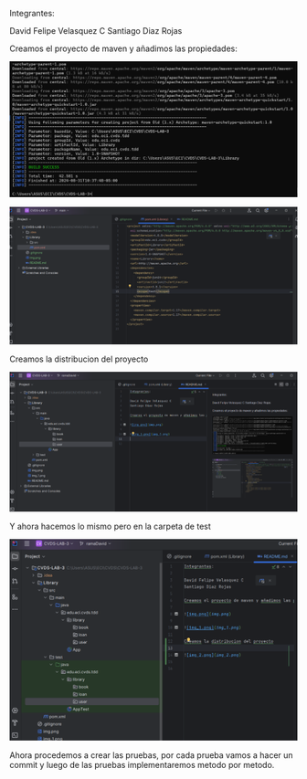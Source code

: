 Integrantes:

David Felipe Velasquez C
Santiago Diaz Rojas

Creamos el proyecto de maven y añadimos las propiedades:

![img.png](img.png)

![img_1.png](img_1.png)

Creamos la distribucion del proyecto

![img_2.png](img_2.png)

Y ahora hacemos lo mismo pero en la carpeta de test

![img_3.png](img_3.png)


Ahora procedemos a crear las pruebas, por cada prueba vamos a hacer un commit y luego de las pruebas implementaremos metodo por metodo.
